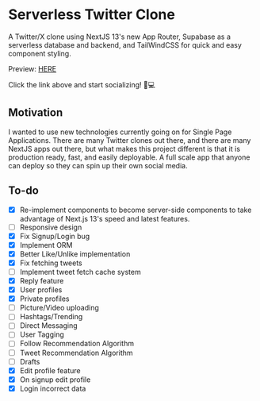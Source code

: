 # Serverless Twitter Clone
A Twitter/X clone using NextJS 13's new App Router, Supabase as a serverless database and backend,
and TailWindCSS for quick and easy component styling.

Preview: [HERE](http://twitter-clone-murex-eight.vercel.app)

Click the link above and start socializing! 🥳💻

## Motivation
I wanted to use new technologies currently going on for Single Page Applications. There are many
Twitter clones out there, and there are many NextJS apps out there, but what makes this project
different is that it is production ready, fast, and easily deployable. A full scale app that anyone can deploy so they can spin up their own social media.

## To-do
- [x] Re-implement components to become server-side components to take advantage of Next.js 13's speed and latest features.
- [ ] Responsive design
- [x] Fix Signup/Login bug
- [x] Implement ORM
- [x] Better Like/Unlike implementation 
- [x] Fix fetching tweets
- [ ] Implement tweet fetch cache system
- [x] Reply feature
- [x] User profiles
- [x] Private profiles
- [ ] Picture/Video uploading
- [ ] Hashtags/Trending
- [ ] Direct Messaging
- [ ] User Tagging
- [ ] Follow Recommendation Algorithm
- [ ] Tweet Recommendation Algorithm
- [ ] Drafts
- [x] Edit profile feature
- [x] On signup edit profile
- [x] Login incorrect data